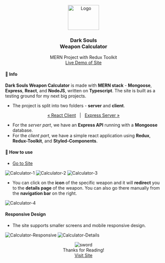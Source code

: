 <p align="center">
  <a href="http://dark-souls-calculator.herokuapp.com/">
    <img src="https://i.imgur.com/ing1VW7.png" alt="Logo" width="100" height="80">
  </a>
  <h3 align="center">Dark Souls <br/> Weapon Calculator</h3>

  <p align="center">
    MERN Project with Redux Toolkit
    <br />
    <a href="http://dark-souls-calculator.herokuapp.com/"> Live Demo of Site</a>
  </p>
</p>

#### 📕 Info

**Dark Souls Weapon Calculator** is made with **MERN stack** - **Mongoose**, **Express**, **React**, and **NodeJS**, written on **Typescript**. The site is built as a testing ground for my next big projects.

- The project is split into two folders - **server** and **client**.

<p align="center">
     <a href="https://github.com/alexpeev9/Dark-Souls-Calculator/tree/main/client">« React Client</a> &nbsp; | &nbsp;  <a href="https://github.com/alexpeev9/Dark-Souls-Calculator/tree/main/server">Express Server »</a>
</p>

- For the _server part_, we have an **Express API** running with a **Mongoose** database.
- For the _client part_, we have a simple react application using **Redux**, **Redux-Toolkit**, and **Styled-Components**.

#### 📌 How to use

- <a href="http://dark-souls-calculator.herokuapp.com/"> Go to Site</a>

![Calculator-1](https://i.imgur.com/8Zc2KP3.png)
![Calculator-2](https://i.imgur.com/yGnIVtk.png)
![Calculator-3](https://i.imgur.com/Cn0vKVW.png)

- You can click on the **icon** of the specific weapon and it will **redirect** you to the **details page** of the weapon. You can also go there manually from the **navigation bar** on the right.

![Calculator-4](https://i.imgur.com/pzW0FJh.png)

#### Responsive Design

- The site supports smaller screens and mobile responsive design.

![Calculator-Responsive](https://i.imgur.com/7uWGNOQ.png)
![Calculator-Details](https://i.imgur.com/R6s5RTP.png)

<p align="center">
  <img src="https://i.imgur.com/aqopkPt.png" alt="sword">
  </br>
  Thanks for Reading!
  </br>
  <a href="http://dark-souls-calculator.herokuapp.com/">Visit Site</a>
</p>
